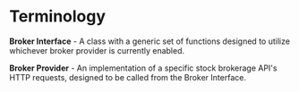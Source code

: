 # Terminology

**Broker Interface** - A class with a generic set of functions designed to utilize whichever broker provider is currently enabled.

**Broker Provider** - An implementation of a specific stock brokerage API's HTTP requests, designed to be called from the Broker Interface.
